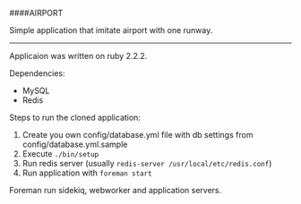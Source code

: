 ####AIRPORT

Simple application that imitate airport with one runway.

-----
Applicaion was written on ruby 2.2.2.

Dependencies:
  * MySQL
  * Redis

Steps to run the cloned application:
  1. Create you own config/database.yml file with db settings from config/database.yml.sample
  2. Execute `./bin/setup`
  3. Run redis server (usually `redis-server /usr/local/etc/redis.conf`)
  4. Run application with `foreman start`
  
Foreman run sidekiq, webworker and application servers.

